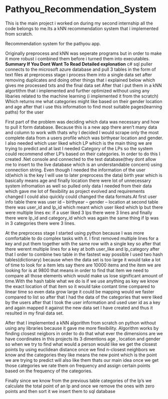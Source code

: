 # Pathyou_Recommendation_System
This is the main project i worked on during my second internship all the code belongs to me.Its a kNN recommendation system that i implemented from scratch. 


Recommendation system for the pathyou app.

Originally preprocess and kNN was seperate programs but in order to make it more robust i combined them before i turned them into executables.
****Summary If You Dont Want To Read Detailed explonation****
c# sql puller connects to the microsoft azure database and pull 3 tables in the form of text files
at preprocess stage i process them into a single data set after removing duplicates and doing other things that i explained below which gives me processed txts and the final data set
After that i put them in a kNN algortithm that i implemented and further optimized without using any libaries related to the machine learning (i implemented it from the scratch)
Which returns me what categories might like based on their gender location and age
after that i use this information to find most suitable pages(learning paths) for the user


First part of the problem was deciding which data was necessary and how to pull it form database. Because this is a new app there aren’t many data and column to work with thats 
why I decided I would scrape only the most complete data from a users profile which was birthyear location and gender. I also needed which user liked which LP which is the 
main thing we are trying to predict and at last I needed Category of the LPs so the system could recommend other LP’s based on their categories. In order to do this I created 
.Net console and connected to the test database(they dont allow me to insert to the live database which is an understandable concern) using connection string. Even though I 
needed the information of the user id(which is the key I will use to later preprocess the data) birth year which is basically means age and finally location there were lot of 
unnecessary system infromation as well so pulled only data I needed from their data which gave me lot of flexibility as project evolved and requirements changed I could also 
quickly could changed the data formats.At first user info table there was user id – birthyear – gender – location at second table there was user_id and lp_id which meant which 
user liked which lp but there were multiple lines ex: if a user liked 3 lps there were 3 lines and finally there were lp_id and category_id which was again the same thing if lp 
was in 3 categories there were 3 lines.

At the preprocess stage I started using python because I was more comfortable to do complex tasks with it. I first removed multiple lines for a key and put them together with the 
same row with a single key so after that there werent multiple lines for a key at both user_like and lp_category after that I order to combine two table in the fastest way 
possible I used two hash tables(dictionary) because when the data set is too large it would take a lot of time to look for a item lets say there are 10000 items and the item we 
are looking for is at 9800 that means in order to find that item we need to compare all those elements which would make us lose significant amount of time.With the hash table what 
we do is if we use anything as key we know the exact location of that item so it would take contant time compared to linear time so even data grow large it could be mapping would 
we faster compared to list so after that I had the data of the categories that were liked by the users after that I took the user information and used user id as a key and again 
mapped it against the new data set I have created and thus it resulted in my final data set.

After that I implemented a kNN algorithm from scratch on python without using any libraries because it gave me more flexibility. Algorithm works by finding closest neigbors in 
order to do that what ever the dimensions are we have coordinates in this projects its 3 dimentions age , location and gender so when we try to find what would a person would 
like we get the closest points by using euclidean distance once we find n-closest neighbors we know and the categories they like means the new point which is the point we are 
trying to predict will also like them thats our main idea once we get those categories we rate them on frequency and assign certain points based on the frequency of the categories.

Finally since we know from the previous table categories of the lp’s we calculate the total point of an lp and once we remove the ones with zero points and then sort it we insert 
them to sql database
